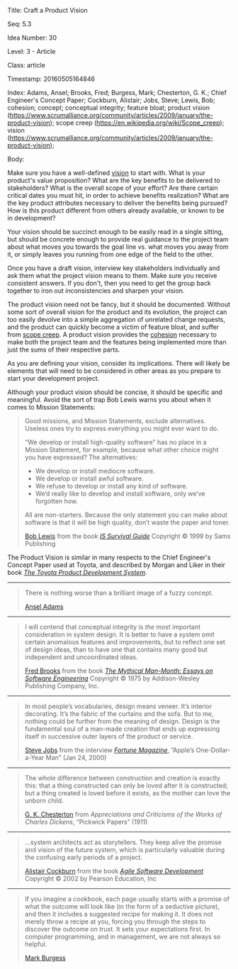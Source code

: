Title:  Craft a Product Vision

Seq:    5.3

Idea Number: 30

Level:  3 - Article

Class:  article

Timestamp: 20160505164846

Index:  Adams, Ansel; Brooks, Fred; Burgess, Mark; Chesterton, G. K.; Chief Engineer's Concept Paper; Cockburn, Alistair; Jobs, Steve; Lewis, Bob; cohesion; concept; conceptual integrity; feature bloat; product vision (https://www.scrumalliance.org/community/articles/2009/january/the-product-vision); scope creep (https://en.wikipedia.org/wiki/Scope_creep); vision (https://www.scrumalliance.org/community/articles/2009/january/the-product-vision); 

Body:

Make sure you have a well-defined <a href="http://www.scaledagileframework.com/vision/" class="reflink" target="ref">vision</a> to start with. What is your product's value proposition? What are the key benefits to be delivered to stakeholders? What is the overall scope of your effort?  Are there certain critical dates you must hit, in order to achieve benefits realization? What are the key product attributes necessary to deliver the benefits being pursued? How is this product different from others already available, or known to be in development?

Your vision should be succinct enough to be easily read in a single sitting, but should be concrete enough to provide real guidance to the project team about what moves you towards the goal line vs. what moves you away from it, or simply leaves you running from one edge of the field to the other.

Once you have a draft vision, interview key stakeholders individually and ask them what the project vision means to them. Make sure you receive consistent answers. If you don't, then you need to get the group back together to iron out inconsistencies and sharpen your vision.

The product vision need not be fancy, but it should be documented. Without some sort of overall vision for the product and its evolution, the project can too easily devolve into a simple aggregation of unrelated change requests, and the product can quickly become a victim of feature bloat, and suffer from <a href="https://en.wikipedia.org/wiki/Scope_creep" class="reflink" target="ref">scope creep</a>. A product vision provides the [cohesion][] necessary to make both the project team and the features being implemented more than just the sums of their respective parts.

As you are defining your vision, consider its implications. There will likely be elements that will need to be considered in other areas as you prepare to start your development project.

Although your product vision should be concise, it should be specific and meaningful. Avoid the sort of trap Bob Lewis warns you about when it comes to Mission Statements:

<blockquote>
<p>
Good missions, and Mission Statements, exclude alternatives. Useless ones try to express everything you might ever want to do. </p>

<p>
&ldquo;We develop or install high-quality software&rdquo; has no place in a Mission Statement, for example, because what other choice might you have expressed? The alternatives: </p>

<ul>
<li>We develop or install mediocre software.</li>

<li>We develop or install awful software.</li>

<li>We refuse to develop or install any kind of software.</li>

<li>We&#8217;d really like to develop and install software, only we&#8217;ve forgotten how.</li>
</ul>

<p>
All are non-starters. Because the only statement you can make about software is that it will be high quality, don&#8217;t waste the paper and toner. </p>

<p class="bq-footer">
<a href="http://issurvivor.com/" class="reflink" target="ref">Bob Lewis</a> from the book <cite><a href="bibliography.html#lewis-1999">IS Survival Guide</a></cite> Copyright &copy; 1999 by Sams Publishing
</p>
</blockquote>

The Product Vision is similar in many respects to the Chief Engineer's Concept Paper used at Toyota, and described by Morgan and Liker in their book <cite><a href="bibliography.html#morgan-liker-2006">The Toyota Product Development System</a></cite>.

----

<blockquote>
<p>
There is nothing worse than a brilliant image of a fuzzy concept.
</p>

<p class="bq-footer">
  <a href="http://en.wikipedia.org/wiki/Ansel_Adams" class="reflink" target="ref">Ansel Adams</a>
</p>
</blockquote>

----

<blockquote>
<p>
I will contend that conceptual integrity is <em>the</em> most important consideration in system design. It is better to have a system omit certain anomalous features and improvements, but to reflect one set of design ideas, than to have one that contains many good but independent and uncoordinated ideas.</p>

<p class="bq-footer">
<a href="http://en.wikipedia.org/wiki/Fred_Brooks" class="reflink" target="ref">Fred Brooks</a> from the book <cite><a href="bibliography.html#brooks-1975">The Mythical Man-Month: Essays on Software Engineering</a></cite> Copyright &copy; 1975 by Addison-Wesley Publishing Company, Inc.
</p>
</blockquote>

----

<blockquote>
<p>
In most people&#8217;s vocabularies, design means veneer. It&#8217;s interior decorating. It&#8217;s the fabric of the curtains and the sofa. But to me, nothing could be further from the meaning of design. Design is the fundamental soul of a man-made creation that ends up expressing itself in successive outer layers of the product or service.</p>

<p class="bq-footer">
<a href="http://en.wikipedia.org/wiki/Steve_Jobs" class="reflink" target="ref">Steve Jobs</a> from the interview <cite><a href="bibliography.html#jobs-2000">Fortune Magazine</a></cite>, &#8221;Apple&#8217;s One-Dollar-a-Year Man&#8221; (Jan 24, 2000)
</p>
</blockquote>

----

<blockquote>
<p>
The whole difference between construction and creation is exactly this: that a thing constructed can only be loved after it is constructed; but a thing created is loved before it exists, as the mother can love the unborn child. </p>

<p class="bq-footer">
<a href="http://en.wikipedia.org/wiki/G._K._Chesterton" class="reflink" target="ref">G. K. Chesterton</a> from <cite>Appreciations and Criticisms of the Works of Charles Dickens</cite>, &#8220;Pickwick Papers&#8221; (1911)
</p>
</blockquote>

----

<blockquote>
<p>
...system architects act as storytellers. They keep alive the promise and vision of the future system, which is particularly valuable during the confusing early periods of a project.</p>

<p class="bq-footer">
<a href="http://en.wikipedia.org/wiki/Alistair_Cockburn" class="reflink" target="ref">Alistair Cockburn</a> from the book <cite><a href="bibliography.html#cockburn-2002">Agile Software Development</a></cite> Copyright &copy; 2002 by Pearson Education, Inc
</p>
</blockquote>

----

<blockquote>
<p>If you imagine a cookbook, each page usually starts with a promise of what the outcome will look like (in the form of a seductive picture), and then it includes a suggested recipe for making it. It does not merely throw a recipe at you, forcing you through the steps to discover the outcome on trust. It sets your expectations first. In computer programming, and in management, we are not always so helpful. </p>

<p class="bq-footer">
<a href="http://markburgess.org">Mark Burgess</a>
</p>
</blockquote>


[cohesion]: cohesion.html
